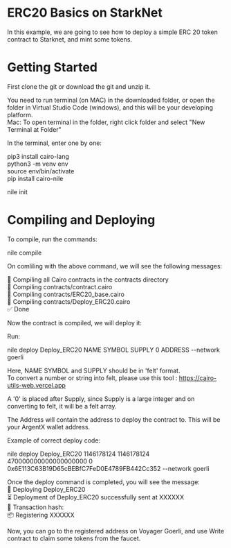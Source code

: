 # ERC20 Basics on StarkNet

In this example, we are going to see how to deploy a simple ERC 20 token contract to  Starknet, and mint some tokens. 

# Getting Started

First clone the git or download the git and unzip it.   

You need to run terminal (on MAC) in the downloaded folder, or open the folder in Virtual Studio Code (windows), and this will be your developing platform.  
Mac: To open terminal in the folder, right click folder and select  "New Terminal at Folder"  

In the terminal, enter one by one:    


pip3 install cairo-lang  
python3 -m venv env  
source env/bin/activate  
pip install cairo-nile  

nile init  

# Compiling and Deploying  

To compile, run the commands:  

nile compile  

On comliling with the above command, we will see the following messages:  

🤖 Compiling all Cairo contracts in the contracts directory  
🔨 Compiling contracts/contract.cairo  
🔨 Compiling contracts/ERC20_base.cairo  
🔨 Compiling contracts/Deploy_ERC20.cairo  
✅ Done  

Now the contract is compiled, we will deploy it:  


Run:  


nile deploy Deploy_ERC20 NAME SYMBOL SUPPLY 0 ADDRESS --network goerli    

Here, NAME SYMBOL and SUPPLY should be in 'felt' format.   
To convert a number or string into felt, please use this tool : https://cairo-utils-web.vercel.app

  
  A '0' is placed after Supply, since Supply is a large integer and on converting to felt, it will be a felt array. 

  The Address will contain the address to deploy the contract to. This will be your ArgentX wallet address.

Example of correct deploy code:
  
  
nile deploy Deploy_ERC20 1146178124 1146178124 470000000000000000000 0 0x6E113C63B19D65cBEBfC7FeD0E4789FB442Cc352 --network goerli  

Once the deploy command is completed, you will see the message:  
🚀 Deploying Deploy_ERC20    
⏳ ️Deployment of Deploy_ERC20 successfully sent at XXXXXX  
🧾 Transaction hash:  
📦 Registering XXXXXX  

Now, you can go to the registered address on Voyager Goerli, and use Write contract to claim some tokens from the faucet. 
